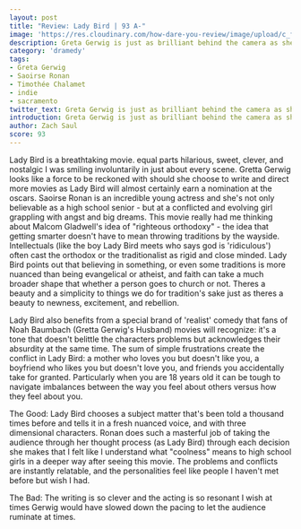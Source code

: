 ```yaml
---
layout: post
title: "Review: Lady Bird | 93 A-"
image: 'https://res.cloudinary.com/how-dare-you-review/image/upload/c_fill,h_399,w_760/v1528952882/ladybird.jpg'
description: Greta Gerwig is just as brilliant behind the camera as she is in front of it. The jokes feel timeless, and the excanges stick with you.      
category: 'dramedy'
tags: 
- Greta Gerwig
- Saoirse Ronan
- Timothée Chalamet
- indie
- sacramento
twitter_text: Greta Gerwig is just as brilliant behind the camera as she is in front of it. The jokes feel timeless, and the excanges stick with you.
introduction: Greta Gerwig is just as brilliant behind the camera as she is in front of it. The jokes feel timeless, and the excanges stick with you.
author: Zach Saul
score: 93
---
```


Lady Bird is a breathtaking movie. equal parts hilarious, sweet, clever, and nostalgic I was smiling involuntarily in just about every scene. Gretta Gerwig looks like a force to be reckoned with should she choose to write and direct more movies as Lady Bird will almost certainly earn a nomination at the oscars.  Saoirse Ronan is an incredible young actress and she's not only believable as a high school senior - but at a conflicted and evolving girl grappling with angst and big dreams. This movie really had me thinking about Malcom Gladwell's idea of "righteous orthodoxy" - the idea that getting smarter doesn't have to mean throwing traditions by the wayside. Intellectuals (like the boy Lady Bird meets who says god is 'ridiculous') often cast the orthodox or the traditionalist as rigid and close minded. Lady Bird points out that believing in something, or even some traditions is more nuanced than being evangelical or atheist, and faith can take a much broader shape that whether a person goes to church or not. Theres a beauty and a simplicity to things we do for tradition's sake just as theres a beauty to newness, excitement, and rebellion.

Lady Bird also benefits from a special brand of 'realist' comedy that fans of Noah Baumbach (Gretta Gerwig's Husband) movies will recognize: it's a tone that doesn't belittle the characters problems but acknowledges their absurdity at the same time. The sum of simple frustrations create the conflict in Lady Bird: a mother who loves you but doesn't like you, a boyfriend who likes you but doesn't love you, and friends you accidentally take for granted. Particularly when you are 18 years old it can be tough to navigate imbalances between the way you feel about others versus how they feel about you.  

The Good: Lady Bird chooses a subject matter that's been told a thousand times before and tells it in a fresh nuanced voice, and with three dimensional characters. Ronan does such a masterful job of taking the audience through her thought process (as Lady Bird) through each decision she makes that I felt like I understand what "coolness" means to high school girls in a deeper way after seeing this movie. The problems and conflicts are instantly relatable, and the personalities feel like people I haven't met before but wish I had.

The Bad: The writing is so clever and the acting is so resonant I wish at times Gerwig would have slowed down the pacing to let the audience ruminate at times.